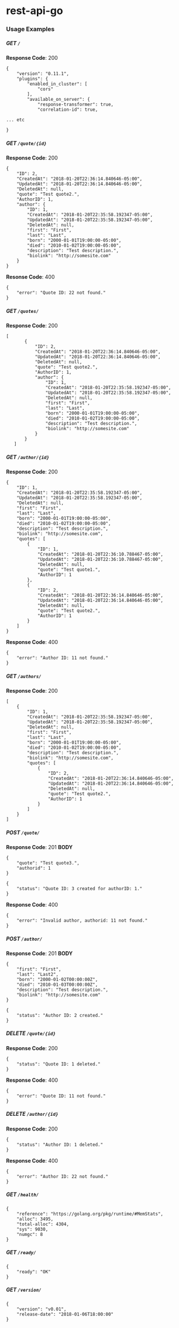 # rest-api-go

### Usage Examples

##### GET `/`
**Response Code**: 200
```
{
    "version": "0.11.1",
    "plugins": {
        "enabled_in_cluster": [
            "cors"
        ],
        "available_on_server": {
            "response-transformer": true,
            "correlation-id": true,

... etc

}
```
##### GET `/quote/{id}`
**Response Code**: 200
```
{
    "ID": 2,
    "CreatedAt": "2018-01-20T22:36:14.840646-05:00",
    "UpdatedAt": "2018-01-20T22:36:14.840646-05:00",
    "DeletedAt": null,
    "quote": "Test quote2.",
    "AuthorID": 1,
    "author": {
        "ID": 1,
        "CreatedAt": "2018-01-20T22:35:58.192347-05:00",
        "UpdatedAt": "2018-01-20T22:35:58.192347-05:00",
        "DeletedAt": null,
        "first": "First",
        "last": "Last",
        "born": "2000-01-01T19:00:00-05:00",
        "died": "2010-01-02T19:00:00-05:00",
        "description": "Test description.",
        "biolink": "http://somesite.com"
    }
}
```
**Resonse Code**: 400
```
{
    "error": "Quote ID: 22 not found."
}
```
##### GET `/quotes/`
**Response Code**: 200
```
[
       {
           "ID": 2,
           "CreatedAt": "2018-01-20T22:36:14.840646-05:00",
           "UpdatedAt": "2018-01-20T22:36:14.840646-05:00",
           "DeletedAt": null,
           "quote": "Test quote2.",
           "AuthorID": 1,
           "author": {
               "ID": 1,
               "CreatedAt": "2018-01-20T22:35:58.192347-05:00",
               "UpdatedAt": "2018-01-20T22:35:58.192347-05:00",
               "DeletedAt": null,
               "first": "First",
               "last": "Last",
               "born": "2000-01-01T19:00:00-05:00",
               "died": "2010-01-02T19:00:00-05:00",
               "description": "Test description.",
               "biolink": "http://somesite.com"
           }
       }
   ]

```
##### GET `/author/{id}`
**Response Code**: 200
```
{
    "ID": 1,
    "CreatedAt": "2018-01-20T22:35:58.192347-05:00",
    "UpdatedAt": "2018-01-20T22:35:58.192347-05:00",
    "DeletedAt": null,
    "first": "First",
    "last": "Last",
    "born": "2000-01-01T19:00:00-05:00",
    "died": "2010-01-02T19:00:00-05:00",
    "description": "Test description.",
    "biolink": "http://somesite.com",
    "quotes": [
        {
            "ID": 1,
            "CreatedAt": "2018-01-20T22:36:10.788467-05:00",
            "UpdatedAt": "2018-01-20T22:36:10.788467-05:00",
            "DeletedAt": null,
            "quote": "Test quote1.",
            "AuthorID": 1
        },
        {
            "ID": 2,
            "CreatedAt": "2018-01-20T22:36:14.840646-05:00",
            "UpdatedAt": "2018-01-20T22:36:14.840646-05:00",
            "DeletedAt": null,
            "quote": "Test quote2.",
            "AuthorID": 1
        }
    ]
}
```
**Response Code**: 400
```
{
    "error": "Author ID: 11 not found."
}
```
##### GET `/authors/`
**Response Code**: 200
```
[
    {
        "ID": 1,
        "CreatedAt": "2018-01-20T22:35:58.192347-05:00",
        "UpdatedAt": "2018-01-20T22:35:58.192347-05:00",
        "DeletedAt": null,
        "first": "First",
        "last": "Last",
        "born": "2000-01-01T19:00:00-05:00",
        "died": "2010-01-02T19:00:00-05:00",
        "description": "Test description.",
        "biolink": "http://somesite.com",
        "quotes": [
            {
                "ID": 2,
                "CreatedAt": "2018-01-20T22:36:14.840646-05:00",
                "UpdatedAt": "2018-01-20T22:36:14.840646-05:00",
                "DeletedAt": null,
                "quote": "Test quote2.",
                "AuthorID": 1
            }
        ]
    }
]
```

##### POST `/quote/`
**Response Code**: 201
**BODY**
```
{
	"quote": "Test quote3.",
	"authorid": 1
}
```
```
{
    "status": "Quote ID: 3 created for authorID: 1."
}
```
**Response Code**: 400
```
{
    "error": "Invalid author, authorid: 11 not found."
}
```
##### POST `/author/`
**Response Code**: 201
**BODY**
```
{
	"first": "First",
	"last": "Last2",
	"born": "2000-01-02T00:00:00Z",
	"died": "2010-01-03T00:00:00Z",
	"description": "Test description.",
	"biolink": "http://somesite.com"
}
```
```
{
    "status": "Author ID: 2 created."
}
```

##### DELETE `/quote/{id}`
**Response Code**: 200
```
{
    "status": "Quote ID: 1 deleted."
}
```
**Response Code**: 400
```
{
    "error": "Quote ID: 11 not found."
}
```
##### DELETE `/author/{id}`
**Response Code**: 200
```
{
    "status": "Author ID: 1 deleted."
}
```
**Response Code**: 400
```
{
    "error": "Author ID: 22 not found."
}
```

##### GET `/health/`
```
{
    "reference": "https://golang.org/pkg/runtime/#MemStats",
    "alloc": 3495,
    "total-alloc": 4304,
    "sys": 9030,
    "numgc": 8
}
```
##### GET `/ready/`
```
{
    "ready": "OK"
}
```
##### GET `/version/`
```
{
    "version": "v0.01",
    "release-date": "2018-01-06T18:00:00"
}
```
